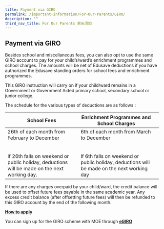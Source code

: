 ```yaml
---
title: Payment via GIRO
permalink: /important-information/For-Our-Parents/GIRO/
description: ""
third_nav_title: For Our Parents 家长须知
---
```

## Payment via GIRO


Besides school and miscellaneous fees, you can also opt to use the same GIRO account to pay for your child’s/ward’s enrichment programmes and school charges. The amounts will be net of Edusave deductions if you have authorized the Edusave standing orders for school fees and enrichment programmes.

This GIRO instruction will carry on if your child/ward remains in a Government or Government Aided primary school, secondary school or junior college.

The schedule for the various types of deductions are as follows :

| School Fees                                                                                                                                                | Enrichment Programmes and School Charges                                                                                                        |   |
|------------------------------------------------------------------------------------------------------------------------------------------------------------|-------------------------------------------------------------------------------------------------------------------------------------------------|---|
| 26th of each month from February to December<br><br> <br>If 26th falls on weekend or public holiday, deductions will be made on the next working day.<br>  | 6th of each month from March to December<br><br> <br>If 6th falls on weekend or public holiday, deductions will be made on the next working day |   |

If there are any charges overpaid by your child/ward, the credit balance will be used to offset future fees payable in the same academic year. Any excess credit balance (after offsetting future fees) will then be refunded to this GIRO account by the end of the following month.

<u>**How to apply**</u>

You can sign up for the GIRO scheme with MOE through  **[eGIRO](https://www.moe.gov.sg/financial-matters/fees)**